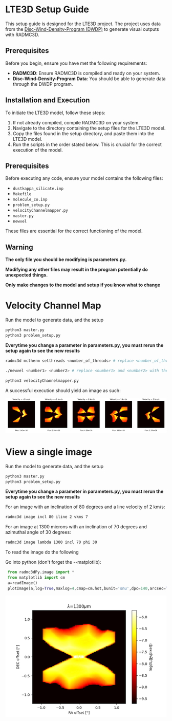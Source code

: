 # LTE3D Setup Guide

This setup guide is designed for the LTE3D project. The project uses data from the [Disc-Wind-Density-Program (DWDP)](https://github.com/K1zum1/Disc-Wind-Density-Program/blob/main/source/parameters/wind_density_output.csv) to generate visual outputs with RADMC3D.

## Prerequisites

Before you begin, ensure you have met the following requirements:

- **RADMC3D**: Ensure RADMC3D is compiled and ready on your system.
- **Disc-Wind-Density-Program Data**: You should be able to generate data through the DWDP program.

## Installation and Execution

To initiate the LTE3D model, follow these steps:

1. If not already compiled, compile RADMC3D on your system.
2. Navigate to the directory containing the setup files for the LTE3D model.
3. Copy the files found in the setup directory, and paste them into the LTE3D model.
4. Run the scripts in the order stated below. This is crucial for the correct execution of the model.

## Prerequisites

Before executing any code, ensure your model contains the following files:

- `dustkappa_silicate.inp`
- `Makefile`
- `molecule_co.inp`
- `problem_setup.py`
- `velocityChannelmapper.py`
- `master.py`
- `newvel`

These files are essential for the correct functioning of the model.

## Warning
**The only file you should be modifying is parameters.py.**

**Modifying any other files may result in the program potentially do unexpected things.**

**Only make changes to the model and setup if you know what to change**

# Velocity Channel Map

Run the model to generate data, and the setup
```python
python3 master.py
python3 problem_setup.py
```
**Everytime you change a parameter in parameters.py, you must rerun the setup again to see the new results**

```bash
radmc3d mctherm setthreads <number_of_threads> # replace <number_of_threads> with the desired number
```

```bash
./newvel <number1> <number2> # replace <number1> and <number2> with the desired numbers
```

```python
python3 velocityChannelmapper.py
```

A successful execution should yield an image as such:

![alt text](sampleChannel.png)

# View a single image

Run the model to generate data, and the setup
```python
python3 master.py
python3 problem_setup.py
```
**Everytime you change a parameter in parameters.py, you must rerun the setup again to see the new results**

For an image with an inclination of 80 degrees and a line velocity of 2 km/s:
```bash
radmc3d image incl 80 iline 2 vkms 7
```
For an image at 1300 microns with an inclination of 70 degrees and azimuthal angle of 30 degrees:
```bash
radmc3d image lambda 1300 incl 70 phi 30
```
To read the image do the following

Go into python (don't forget the --matplotlib):

```python
 from radmc3dPy.image import *
 from matplotlib import cm
 a=readImage()
 plotImage(a,log=True,maxlog=4,cmap=cm.hot,bunit='snu',dpc=140,arcsec=True)
 ```

 ![alt text](sampleDensity.png)